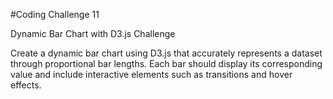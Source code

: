 #Coding Challenge 11

Dynamic Bar Chart with D3.js Challenge

Create a dynamic bar chart using D3.js that accurately represents a dataset through proportional bar lengths. 
Each bar should display its corresponding value and include interactive elements such as transitions and hover effects.
